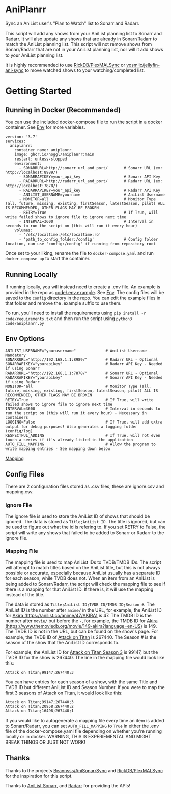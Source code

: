 # AniPlanrr

Sync an AniList user's "Plan to Watch" list to Sonarr and Radarr.

This script will add any shows from your AniList planning list to Sonarr and Radarr. It will also update any shows that are already in Sonarr/Radarr to match the AniList planning list. This script will not remove shows from Sonarr/Radarr that are not in your AniList planning list, nor will it add shows to your AniList planning list.

It is highly recommended to use [RickDB/PlexMALSync](https://github.com/RickDB/PlexMALSync) or [vosmiic/jellyfin-ani-sync](https://github.com/vosmiic/jellyfin-ani-sync) to move watched shows to your watching/completed list.

# Getting Started
## Running in Docker (Recommended)
You can use the included docker-compose file to run the script in a docker container.
See [Env](#env) for more variables.
```
version: '3.7'
services:
  aniplanrr:
    container_name: aniplanrr
    image: ghcr.io/noggl/aniplanrr:main
    restart: unless-stopped
    environment:
      - SONARRURL=http://sonarr_url_and_port/       # Sonarr URL (ex: http://localhost:8989/)
      - SONARRAPIKEY=your_api_key                   # Sonarr API Key
      - RADARRURL=http://radarr_url_and_port/       # Radarr URL (ex: http://localhost:7878/)
      - RADARRAPIKEY=your_api_key                   # Radarr API Key
      - ANILIST_USERNAME=yourname                   # AniList Username
      - MONITOR=all                                 # Monitor Type (all, future, missing, existing, firstSeason, latestSeason, pilot) ALL IS RECOMMENDED, OTHER FLAGS MAY BE BROKEN
      - RETRY=True                                  # If True, will write failed shows to ignore file to ignore next time
      - INTERVAL=3600                               # Interval in seconds to run the script on (this will run it every hour)
    volumes:
      - '/etc/localtime:/etc/localtime:ro'
      - 'path_to_config_folder:/config'             # Config folder location, can use 'config:/config' if running from repository root
```
Once set to your liking, rename the file to `docker-compose.yaml` and run `docker-compose up` to start the container.
## Running Locally
If running locally, you will instead need to create a .env file. An example is provided in the repo as [code/.env.example](code/.env.example).
See [Env](#env).
The config files will be saved to the `config` directory in the repo. You can edit the example files in that folder and remove the .example suffix to use them.

To run, you'll need to install the requirements using `pip install -r code/requirements.txt` and then run the script using `python3 code/aniplanrr.py`

## <a name="env"></a>Env Options

```
ANILIST_USERNAME="yourusername"             # AniList Username - Mandatory
SONARRURL="http://192.168.1.1:8989/"        # Radarr URL - Optional
SONARRAPIKEY="yourapikey"                   # Radarr API Key - Needed if using Sonarr
RADARRURL="http://192.168.1.1:7878/"        # Sonarr URL - Optional
RADARRAPIKEY="yourapikey"                   # Sonarr API Key - Needed if using Radarr
MONITOR='all'                               # Monitor Type (all, future, missing, existing, firstSeason, latestSeason, pilot) ALL IS RECOMMENDED, OTHER FLAGS MAY BE BROKEN
RETRY=True                                  # If True, will write failed shows to ignore file to ignore next time
INTERVAL=3600                               # Interval in seconds to run the script on (this will run it every hour) - Necessary in containers
LOGGING=False                               # If True, will add extra output for debug purposes! Also generates a logging folder (config/log)
RESPECTFUL_ADDING                           # If True, will not even touch a series if it's already listed in the application
AUTO_FILL_MAPPING                           # Allow the program to write mapping entries - See mapping down below
```
[Mapping](#mapping)

## Config Files
There are 2 configuration files stored as .csv files, these are ignore.csv and mapping.csv. 
### Ignore File
The ignore file is used to store the AniList ID of shows that should be ignored. The data is stored as `Title;AniList ID`. The title is ignored, but can be used to figure out what the id is refering to. If you set RETRY to False, the script will write any shows that failed to be added to Sonarr or Radarr to the ignore file.
### <a name="mapping"></a>Mapping File
The mapping file is used to map AniList IDs to TVDB/TMDB IDs. The script will attempt to match titles based on the AniList title, but this is not always possible or accurate, especially because AniList usually has a separate ID for each season, while TVDB does not. When an item from an AniList is being added to Sonarr/Radarr, the script will check the mapping file to see if there is a mapping for that AniList ID. If there is, it will use the mapping instead of the title. 

The data is stored as `Title;AniList ID;TVDB ID/TMDB ID;Season #`. The AniList ID is the number after `anime/` in the URL, for example, the AniList ID for [Akira (https://anilist.co/anime/47/AKIRA)](https://anilist.co/anime/47/AKIRA) is 47. The TMDB ID is the number after `movie/` but before the `-`, for example, the TMDB ID for [Akira (https://www.themoviedb.org/movie/149-akira?language=en-US)](https://www.themoviedb.org/movie/149-akira?language=en-US) is 149. The TVDB ID is not in the URL, but can be found on the show's page. For example, the TVDB ID of [Attack on Titan](https://thetvdb.com/series/attack-on-titan) is 267440. The Season # is the season of the show that the AniList ID corresponds to. 

For example, the AniList ID for [Attack on Titan Season 3](https://anilist.co/anime/99147/Attack-on-Titan-Season-3/) is 99147, but the TVDB ID for the show is 267440. The line in the mapping file would look like this:
```
Attack on Titan;99147;267440;3
```
You can have entries for each season of a show, with the same Title and TVDB ID but different AniList ID and Season Number. If you were to map the first 3 seasons of Attack on Titan, it would look like this:
```
Attack on Titan;99147;267440;3
Attack on Titan;20958;267440;2
Attack on Titan;16498;267440;1
```
If you would like to autogenerate a mapping file every time an item is added to Sonarr/Radarr, you can set `AUTO_FILL_MAPPING` to `True` in either the .env file of the docker-compose.yaml file depending on whether you're running locally or in docker. WARNING, THIS IS EXPERIEMENTAL AND MIGHT BREAK THINGS OR JUST NOT WORK!
## Thanks
Thanks to the projects [Beannsss/AniSonarrSync](https://github.com/Beannsss/AniSonarrSync) and [RickDB/PlexMALSync](https://github.com/RickDB/PlexMALSync) for the inspiration for this script.

Thanks to [AniList](https://anilist.co/),[Sonarr](https://sonarr.tv/), and [Radarr](https://radarr.video/) for providing the APIs!
